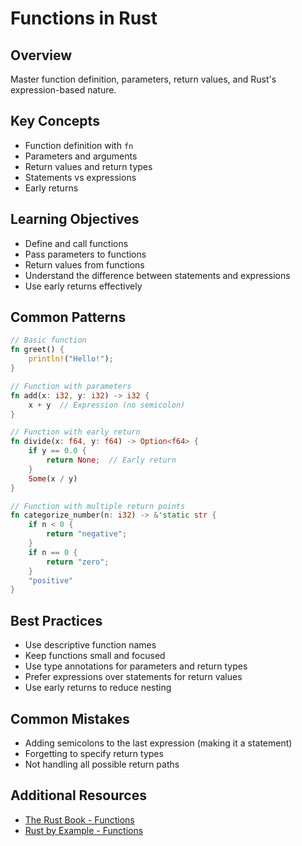 # Functions in Rust

## Overview
Master function definition, parameters, return values, and Rust's expression-based nature.

## Key Concepts
- Function definition with `fn`
- Parameters and arguments
- Return values and return types
- Statements vs expressions
- Early returns

## Learning Objectives
- Define and call functions
- Pass parameters to functions
- Return values from functions
- Understand the difference between statements and expressions
- Use early returns effectively

## Common Patterns
```rust
// Basic function
fn greet() {
    println!("Hello!");
}

// Function with parameters
fn add(x: i32, y: i32) -> i32 {
    x + y  // Expression (no semicolon)
}

// Function with early return
fn divide(x: f64, y: f64) -> Option<f64> {
    if y == 0.0 {
        return None;  // Early return
    }
    Some(x / y)
}

// Function with multiple return points
fn categorize_number(n: i32) -> &'static str {
    if n < 0 {
        return "negative";
    }
    if n == 0 {
        return "zero";
    }
    "positive"
}
```

## Best Practices
- Use descriptive function names
- Keep functions small and focused
- Use type annotations for parameters and return types
- Prefer expressions over statements for return values
- Use early returns to reduce nesting

## Common Mistakes
- Adding semicolons to the last expression (making it a statement)
- Forgetting to specify return types
- Not handling all possible return paths

## Additional Resources
- [The Rust Book - Functions](https://doc.rust-lang.org/book/ch03-03-how-functions-work.html)
- [Rust by Example - Functions](https://doc.rust-lang.org/rust-by-example/fn.html)